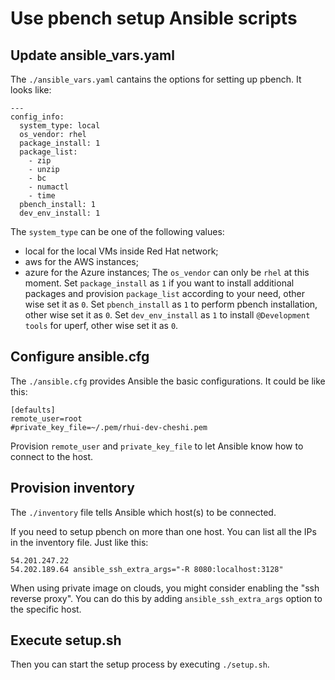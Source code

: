 # Use pbench setup Ansible scripts

## Update ansible_vars.yaml

The `./ansible_vars.yaml` cantains the options for setting up pbench. It looks like:

```
---
config_info:
  system_type: local
  os_vendor: rhel
  package_install: 1
  package_list:
    - zip
    - unzip
    - bc
    - numactl
    - time
  pbench_install: 1
  dev_env_install: 1
```

The `system_type` can be one of the following values:
- local     for the local VMs inside Red Hat network;
- aws       for the AWS instances;
- azure     for the Azure instances;
The `os_vendor` can only be `rhel` at this moment.
Set `package_install` as `1` if you want to install additional packages and provision `package_list` according to your need, other wise set it as `0`.
Set `pbench_install` as `1` to perform pbench installation, other wise set it as `0`.
Set `dev_env_install` as `1` to install `@Development tools` for uperf, other wise set it as `0`.

## Configure ansible.cfg

The `./ansible.cfg` provides Ansible the basic configurations. It could be like this:

```
[defaults]
remote_user=root
#private_key_file=~/.pem/rhui-dev-cheshi.pem
```

Provision `remote_user` and `private_key_file` to let Ansible know how to connect to the host.

## Provision inventory

The `./inventory` file tells Ansible which host(s) to be connected.

If you need to setup pbench on more than one host. You can list all the IPs in the inventory file. Just like this:

```
54.201.247.22
54.202.189.64 ansible_ssh_extra_args="-R 8080:localhost:3128"
```

When using private image on clouds, you might consider enabling the "ssh reverse proxy". You can do this by adding `ansible_ssh_extra_args` option to the specific host.

## Execute setup.sh

Then you can start the setup process by executing `./setup.sh`.
